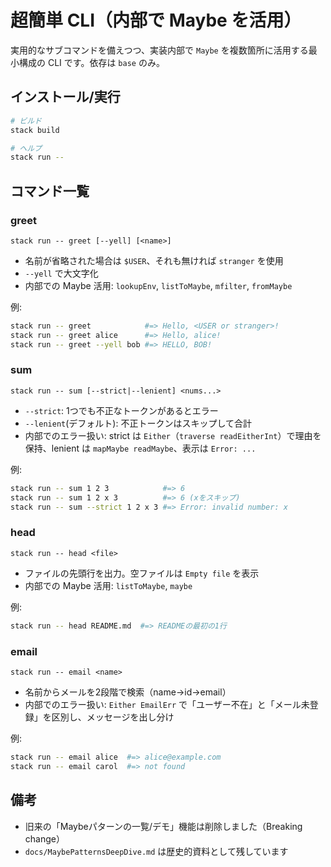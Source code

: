 # 超簡単 CLI（内部で Maybe を活用）

実用的なサブコマンドを備えつつ、実装内部で `Maybe` を複数箇所に活用する最小構成の CLI です。依存は `base` のみ。

## インストール/実行

```bash
# ビルド
stack build

# ヘルプ
stack run --
```

## コマンド一覧

### greet

```
stack run -- greet [--yell] [<name>]
```

- 名前が省略された場合は `$USER`、それも無ければ `stranger` を使用
- `--yell` で大文字化
- 内部での Maybe 活用: `lookupEnv`, `listToMaybe`, `mfilter`, `fromMaybe`

例:

```bash
stack run -- greet            #=> Hello, <USER or stranger>!
stack run -- greet alice      #=> Hello, alice!
stack run -- greet --yell bob #=> HELLO, BOB!
```

### sum

```
stack run -- sum [--strict|--lenient] <nums...>
```

- `--strict`: 1つでも不正なトークンがあるとエラー
- `--lenient`(デフォルト): 不正トークンはスキップして合計
- 内部でのエラー扱い: strict は `Either`（`traverse readEitherInt`）で理由を保持、lenient は `mapMaybe readMaybe`、表示は `Error: ...`

例:

```bash
stack run -- sum 1 2 3            #=> 6
stack run -- sum 1 2 x 3          #=> 6 (xをスキップ)
stack run -- sum --strict 1 2 x 3 #=> Error: invalid number: x
```

### head

```
stack run -- head <file>
```

- ファイルの先頭行を出力。空ファイルは `Empty file` を表示
- 内部での Maybe 活用: `listToMaybe`, `maybe`

例:

```bash
stack run -- head README.md  #=> READMEの最初の1行
```

### email

```
stack run -- email <name>
```

- 名前からメールを2段階で検索（name→id→email）
- 内部でのエラー扱い: `Either EmailErr` で「ユーザー不在」と「メール未登録」を区別し、メッセージを出し分け

例:

```bash
stack run -- email alice  #=> alice@example.com
stack run -- email carol  #=> not found
```

## 備考

- 旧来の「Maybeパターンの一覧/デモ」機能は削除しました（Breaking change）
- `docs/MaybePatternsDeepDive.md` は歴史的資料として残しています
